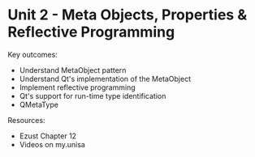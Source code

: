 # Unit 2 - Meta Objects, Properties & Reflective Programming

Key outcomes:

* Understand MetaObject pattern
* Understand Qt's implementation of the MetaObject
* Implement reflective programming
* Qt's support for run-time type identification
* QMetaType

Resources:

* Ezust Chapter 12
* Videos on my.unisa



